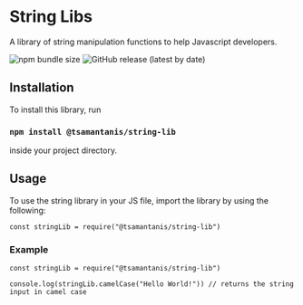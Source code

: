 # String Libs

A library of string manipulation functions to help Javascript developers.

![npm bundle size](https://img.shields.io/bundlephobia/min/@tsamantanis/string-lib?style=for-the-badge)
![GitHub release (latest by date)](https://img.shields.io/github/v/release/tsamantanis/string-lib?style=for-the-badge)

## Installation

To install this library, run

### `npm install @tsamantanis/string-lib`

inside your project directory.

## Usage

To use the string library in your JS file, import the library by using the following:

```
const stringLib = require("@tsamantanis/string-lib")
```
### Example

```
const stringLib = require("@tsamantanis/string-lib")

console.log(stringLib.camelCase("Hello World!")) // returns the string input in camel case
```
